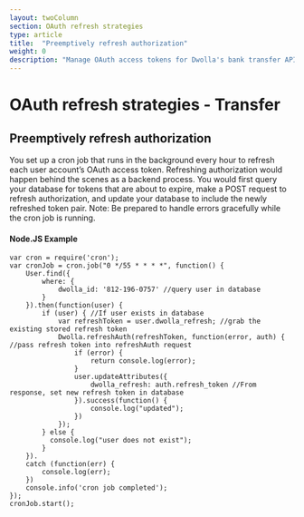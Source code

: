 ```yaml
---
layout: twoColumn
section: OAuth refresh strategies
type: article
title:  "Preemptively refresh authorization"
weight: 0
description: "Manage OAuth access tokens for Dwolla's bank transfer API."
---
```


# OAuth refresh strategies - Transfer

## Preemptively refresh authorization

You set up a cron job that runs in the background every hour to refresh each user account’s OAuth access token. Refreshing authorization would happen behind the scenes as a backend process. You would first query your database for tokens that are about to expire, make a POST request to refresh authorization, and update your database to include the newly refreshed token pair. Note: Be prepared to handle errors gracefully while the cron job is running. 

#### Node.JS Example
```javascriptnoselect
var cron = require('cron');
var cronJob = cron.job("0 */55 * * * *", function() {
    User.find({
        where: {
            dwolla_id: '812-196-0757' //query user in database
        }
    }).then(function(user) {
        if (user) { //If user exists in database
            var refreshToken = user.dwolla_refresh; //grab the existing stored refresh token
            Dwolla.refreshAuth(refreshToken, function(error, auth) { //pass refresh token into refreshAuth request
                if (error) {
                    return console.log(error);
                }
                user.updateAttributes({
                    dwolla_refresh: auth.refresh_token //From response, set new refresh token in database
                }).success(function() {
                    console.log("updated");
                })
            });
        } else {
          console.log("user does not exist");
        }
    }).
    catch (function(err) {
        console.log(err);
    })
    console.info('cron job completed');
});
cronJob.start();
```